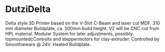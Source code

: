 # DutziDelta
Delta style 3D Printer based on the V-Slot C-Beam and laser cut MDF.
310 mm  diameter Buildplate, ca. 500mm build height.
V2 will be CNC cut from HPL material.
Modular System for later adjustments, possibly topmountedcControlls and steppermotors for clay-extruder.
Controlled by Smoothieware @ 24V.
Heated Buildplate.
